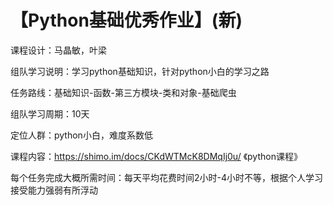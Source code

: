 # 【Python基础优秀作业】(新)

课程设计：马晶敏，叶梁

组队学习说明：学习python基础知识，针对python小白的学习之路

任务路线：基础知识-函数-第三方模块-类和对象-基础爬虫

组队学习周期：10天

定位人群：python小白，难度系数低

课程内容：https://shimo.im/docs/CKdWTMcK8DMqIj0u/ 《python课程》

每个任务完成大概所需时间：每天平均花费时间2小时-4小时不等，根据个人学习接受能力强弱有所浮动